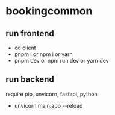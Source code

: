# bookingcommon

## run frontend
- cd client
- pnpm i or npm i or yarn
- pnpm dev or npm run dev or yarn dev

## run backend
require pip, unvicorn, fastapi, python
- unvicorn main:app --reload
